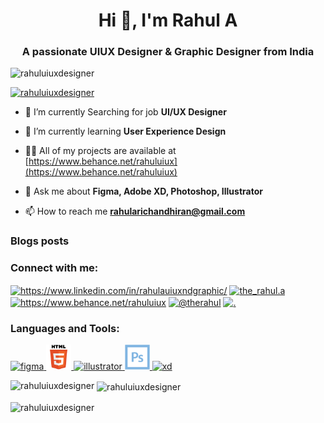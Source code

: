 <h1 align="center">Hi 👋, I'm Rahul A</h1>
<h3 align="center">A passionate UIUX Designer & Graphic Designer from India</h3>

<p align="left"> <img src="https://komarev.com/ghpvc/?username=rahuluiuxdesigner&label=Profile%20views&color=0e75b6&style=flat" alt="rahuluiuxdesigner" /> </p>

<p align="left"> <a href="https://github.com/ryo-ma/github-profile-trophy"><img src="https://github-profile-trophy.vercel.app/?username=rahuluiuxdesigner" alt="rahuluiuxdesigner" /></a> </p>

- 🔭 I’m currently Searching for job **UI/UX Designer**

- 🌱 I’m currently learning **User Experience Design**

- 👨‍💻 All of my projects are available at [https://www.behance.net/rahuluiux](https://www.behance.net/rahuluiux)

- 💬 Ask me about **Figma, Adobe XD, Photoshop, Illustrator**

- 📫 How to reach me **rahularichandhiran@gmail.com**

### Blogs posts
<!-- BLOG-POST-LIST:START -->
<!-- BLOG-POST-LIST:END -->

<h3 align="left">Connect with me:</h3>
<p align="left">
<a href="https://linkedin.com/in/https://www.linkedin.com/in/rahulauiuxndgraphic/" target="blank"><img align="center" src="https://raw.githubusercontent.com/rahuldkjain/github-profile-readme-generator/master/src/images/icons/Social/linked-in-alt.svg" alt="https://www.linkedin.com/in/rahulauiuxndgraphic/" height="30" width="40" /></a>
<a href="https://instagram.com/the_rahul.a" target="blank"><img align="center" src="https://raw.githubusercontent.com/rahuldkjain/github-profile-readme-generator/master/src/images/icons/Social/instagram.svg" alt="the_rahul.a" height="30" width="40" /></a>
<a href="https://www.behance.net/https://www.behance.net/rahuluiux(https://www.behance.net/rahuluiux)" target="blank"><img align="center" src="https://raw.githubusercontent.com/rahuldkjain/github-profile-readme-generator/master/src/images/icons/Social/behance.svg" alt="https://www.behance.net/rahuluiux" height="30" width="40" /></a>
<a href="https://medium.com/@therahul" target="blank"><img align="center" src="https://raw.githubusercontent.com/rahuldkjain/github-profile-readme-generator/master/src/images/icons/Social/medium.svg" alt="@therahul" height="30" width="40" /></a>
<a href="/." target="blank"><img align="center" src="https://raw.githubusercontent.com/rahuldkjain/github-profile-readme-generator/master/src/images/icons/Social/rss.svg" alt="." height="30" width="40" /></a>
</p>

<h3 align="left">Languages and Tools:</h3>
<p align="left"> <a href="https://www.figma.com/" target="_blank" rel="noreferrer"> <img src="https://www.vectorlogo.zone/logos/figma/figma-icon.svg" alt="figma" width="40" height="40"/> </a> <a href="https://www.w3.org/html/" target="_blank" rel="noreferrer"> <img src="https://raw.githubusercontent.com/devicons/devicon/master/icons/html5/html5-original-wordmark.svg" alt="html5" width="40" height="40"/> </a> <a href="https://www.adobe.com/in/products/illustrator.html" target="_blank" rel="noreferrer"> <img src="https://www.vectorlogo.zone/logos/adobe_illustrator/adobe_illustrator-icon.svg" alt="illustrator" width="40" height="40"/> </a> <a href="https://www.photoshop.com/en" target="_blank" rel="noreferrer"> <img src="https://raw.githubusercontent.com/devicons/devicon/master/icons/photoshop/photoshop-line.svg" alt="photoshop" width="40" height="40"/> </a> <a href="https://www.adobe.com/products/xd.html" target="_blank" rel="noreferrer"> <img src="https://cdn.worldvectorlogo.com/logos/adobe-xd.svg" alt="xd" width="40" height="40"/> </a> </p>

<p><img align="left" src="https://github-readme-stats.vercel.app/api/top-langs?username=rahuluiuxdesigner&show_icons=true&locale=en&layout=compact" alt="rahuluiuxdesigner" /></p>

<p>&nbsp;<img align="center" src="https://github-readme-stats.vercel.app/api?username=rahuluiuxdesigner&show_icons=true&locale=en" alt="rahuluiuxdesigner" /></p>

<p><img align="center" src="https://github-readme-streak-stats.herokuapp.com/?user=rahuluiuxdesigner&" alt="rahuluiuxdesigner" /></p>
